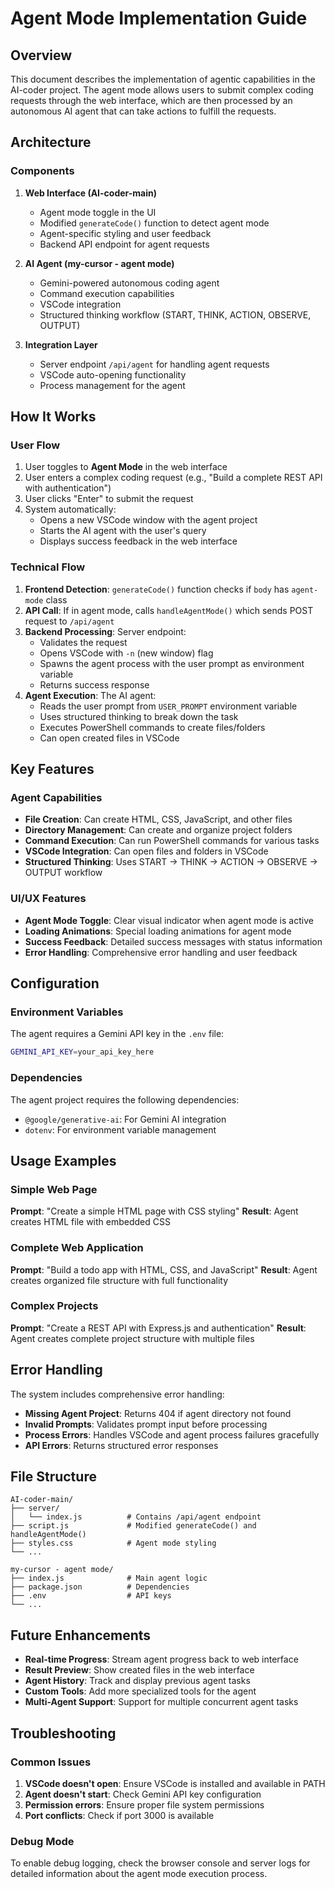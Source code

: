 # Agent Mode Implementation Guide

## Overview

This document describes the implementation of agentic capabilities in the AI-coder project. The agent mode allows users to submit complex coding requests through the web interface, which are then processed by an autonomous AI agent that can take actions to fulfill the requests.

## Architecture

### Components

1. **Web Interface (AI-coder-main)**

   - Agent mode toggle in the UI
   - Modified `generateCode()` function to detect agent mode
   - Agent-specific styling and user feedback
   - Backend API endpoint for agent requests

2. **AI Agent (my-cursor - agent mode)**

   - Gemini-powered autonomous coding agent
   - Command execution capabilities
   - VSCode integration
   - Structured thinking workflow (START, THINK, ACTION, OBSERVE, OUTPUT)

3. **Integration Layer**
   - Server endpoint `/api/agent` for handling agent requests
   - VSCode auto-opening functionality
   - Process management for the agent

## How It Works

### User Flow

1. User toggles to **Agent Mode** in the web interface
2. User enters a complex coding request (e.g., "Build a complete REST API with authentication")
3. User clicks "Enter" to submit the request
4. System automatically:
   - Opens a new VSCode window with the agent project
   - Starts the AI agent with the user's query
   - Displays success feedback in the web interface

### Technical Flow

1. **Frontend Detection**: `generateCode()` function checks if `body` has `agent-mode` class
2. **API Call**: If in agent mode, calls `handleAgentMode()` which sends POST request to `/api/agent`
3. **Backend Processing**: Server endpoint:
   - Validates the request
   - Opens VSCode with `-n` (new window) flag
   - Spawns the agent process with the user prompt as environment variable
   - Returns success response
4. **Agent Execution**: The AI agent:
   - Reads the user prompt from `USER_PROMPT` environment variable
   - Uses structured thinking to break down the task
   - Executes PowerShell commands to create files/folders
   - Can open created files in VSCode

## Key Features

### Agent Capabilities

- **File Creation**: Can create HTML, CSS, JavaScript, and other files
- **Directory Management**: Can create and organize project folders
- **Command Execution**: Can run PowerShell commands for various tasks
- **VSCode Integration**: Can open files and folders in VSCode
- **Structured Thinking**: Uses START → THINK → ACTION → OBSERVE → OUTPUT workflow

### UI/UX Features

- **Agent Mode Toggle**: Clear visual indicator when agent mode is active
- **Loading Animations**: Special loading animations for agent mode
- **Success Feedback**: Detailed success messages with status information
- **Error Handling**: Comprehensive error handling and user feedback

## Configuration

### Environment Variables

The agent requires a Gemini API key in the `.env` file:

```bash
GEMINI_API_KEY=your_api_key_here
```

### Dependencies

The agent project requires the following dependencies:

- `@google/generative-ai`: For Gemini AI integration
- `dotenv`: For environment variable management

## Usage Examples

### Simple Web Page

**Prompt**: "Create a simple HTML page with CSS styling"
**Result**: Agent creates HTML file with embedded CSS

### Complete Web Application

**Prompt**: "Build a todo app with HTML, CSS, and JavaScript"
**Result**: Agent creates organized file structure with full functionality

### Complex Projects

**Prompt**: "Create a REST API with Express.js and authentication"
**Result**: Agent creates complete project structure with multiple files

## Error Handling

The system includes comprehensive error handling:

- **Missing Agent Project**: Returns 404 if agent directory not found
- **Invalid Prompts**: Validates prompt input before processing
- **Process Errors**: Handles VSCode and agent process failures gracefully
- **API Errors**: Returns structured error responses

## File Structure

```
AI-coder-main/
├── server/
│   └── index.js          # Contains /api/agent endpoint
├── script.js             # Modified generateCode() and handleAgentMode()
├── styles.css            # Agent mode styling
└── ...

my-cursor - agent mode/
├── index.js              # Main agent logic
├── package.json          # Dependencies
├── .env                  # API keys
└── ...
```

## Future Enhancements

- **Real-time Progress**: Stream agent progress back to web interface
- **Result Preview**: Show created files in the web interface
- **Agent History**: Track and display previous agent tasks
- **Custom Tools**: Add more specialized tools for the agent
- **Multi-Agent Support**: Support for multiple concurrent agent tasks

## Troubleshooting

### Common Issues

1. **VSCode doesn't open**: Ensure VSCode is installed and available in PATH
2. **Agent doesn't start**: Check Gemini API key configuration
3. **Permission errors**: Ensure proper file system permissions
4. **Port conflicts**: Check if port 3000 is available

### Debug Mode

To enable debug logging, check the browser console and server logs for detailed information about the agent mode execution process.
